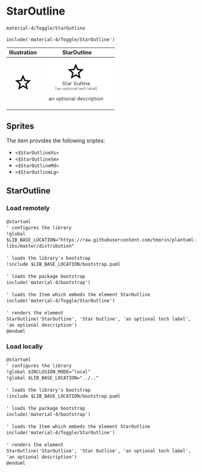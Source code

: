 # StarOutline


```text
material-4/Toggle/StarOutline
```

```text
include('material-4/Toggle/StarOutline')
```



| Illustration | StarOutline |
| :---: | :---: |
| ![illustration for Illustration](../../material-4/Toggle/StarOutline.png) | ![illustration for StarOutline](../../material-4/Toggle/StarOutline.Local.png) |



## Sprites
The item provides the following sriptes:

- `<$StarOutlineXs>`
- `<$StarOutlineSm>`
- `<$StarOutlineMd>`
- `<$StarOutlineLg>`





## StarOutline

### Load remotely
```plantuml
@startuml
' configures the library
!global $LIB_BASE_LOCATION="https://raw.githubusercontent.com/tmorin/plantuml-libs/master/distribution"

' loads the library's bootstrap
!include $LIB_BASE_LOCATION/bootstrap.puml

' loads the package bootstrap
include('material-4/bootstrap')

' loads the Item which embeds the element StarOutline
include('material-4/Toggle/StarOutline')

' renders the element
StarOutline('StarOutline', 'Star Outline', 'an optional tech label', 'an optional description')
@enduml
```

### Load locally
```plantuml
@startuml
' configures the library
!global $INCLUSION_MODE="local"
!global $LIB_BASE_LOCATION="../.."

' loads the library's bootstrap
!include $LIB_BASE_LOCATION/bootstrap.puml

' loads the package bootstrap
include('material-4/bootstrap')

' loads the Item which embeds the element StarOutline
include('material-4/Toggle/StarOutline')

' renders the element
StarOutline('StarOutline', 'Star Outline', 'an optional tech label', 'an optional description')
@enduml
```

